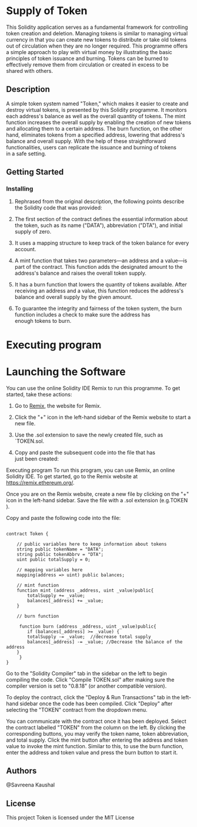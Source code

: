 # Supply of Token

This Solidity application serves as a fundamental framework for controlling token creation and deletion. Managing tokens is similar to managing virtual currency in that you can create new tokens to distribute or
take old tokens out of circulation when they are no longer required. This programme offers a simple approach to play with virtual money by illustrating the basic principles of token issuance and burning. Tokens 
can be burned to effectively remove them from circulation or created in excess to be shared with others.

## Description

A simple token system named "Token," which makes it easier to create and destroy virtual tokens, is presented by this Solidity programme. It monitors each address's balance as well as the overall quantity of 
tokens. The mint function increases the overall supply by enabling the creation of new tokens and allocating them to a certain address. The burn function, on the other hand, eliminates tokens from a specified
address, lowering that address's balance and overall supply. With the help of these straightforward functionalities, users can replicate the issuance and burning of tokens in a safe setting.

## Getting Started

### Installing

1. Rephrased from the original description, the following points describe the Solidity code that was provided:

2. The first section of the contract defines the essential information about the token, such as its name ("DATA"), abbreviation ("DTA"), and initial supply of zero.

3. It uses a mapping structure to keep track of the token balance for every account.

4. A mint function that takes two parameters—an address and a value—is part of the contract. This function adds the designated amount to the address's balance and raises the overall token supply.

5. It has a burn function that lowers the quantity of tokens available. After receiving an address and a value, this function reduces the address's balance and overall supply by the given amount.

6. To guarantee the integrity and fairness of the token system, the burn function includes a check to make sure the address has enough tokens to burn.

# Executing program

# Launching the Software

You can use the online Solidity IDE Remix to run this programme. To get started, take these actions:

1. Go to [Remix](https://remix.ethereum.org/), the website for Remix.

2. Click the "+" icon in the left-hand sidebar of the Remix website to start a new file.

3. Use the  .sol extension to save the newly created file, such as `TOKEN.sol.

4. Copy and paste the subsequent code into the file that has just been created:

Executing program To run this program, you can use Remix, an online Solidity IDE. To get started, go to the Remix website at https://remix.ethereum.org/.

Once you are on the Remix website, create a new file by clicking on the "+" icon in the left-hand sidebar. Save the file with a .sol extension (e.g.TOKEN ). 

Copy and paste the following code into the file:


```

contract Token {

    // public variables here to keep information about tokens
    string public tokenName = "DATA";
    string public tokenAbbrv = "DTA";
    uint public totalSupply = 0;

    // mapping variables here
    mapping(address => uint) public balances;

    // mint function
    function mint (address _address, uint _value)public{
        totalSupply += _value;
        balances[_address] += _value;
    }

    // burn function

     function burn (address _address, uint _value)public{
        if (balances[_address] >= _value) {
        totalSupply -= _value;  //decrease total supply
        balances[_address] -= _value; //Decrease the balance of the address
    }
     }
}

```

Go to the "Solidity Compiler" tab in the sidebar on the left to begin compiling the code. Click "Compile TOKEN.sol" after making sure the compiler version is set to "0.8.18" (or another compatible version).

To deploy the contract, click the "Deploy & Run Transactions" tab in the left-hand sidebar once the code has been compiled. Click "Deploy" after selecting the "TOKEN" contract from the dropdown menu.

You can communicate with the contract once it has been deployed. Select the contract labelled "TOKEN" from the column on the left. By clicking the corresponding buttons, you may verify the token name, token 
abbreviation, and total supply. Click the mint button after entering the address and token value to invoke the mint function. Similar to this, to use the burn function, enter the address and token value and
press the burn button to start it.


## Authors

@Savreena Kaushal


## License

This project Token is licensed under the MIT License
